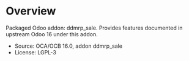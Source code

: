 # Overview

Packaged Odoo addon: ddmrp_sale. Provides features documented in upstream Odoo 16 under this addon.

- Source: OCA/OCB 16.0, addon ddmrp_sale
- License: LGPL-3
